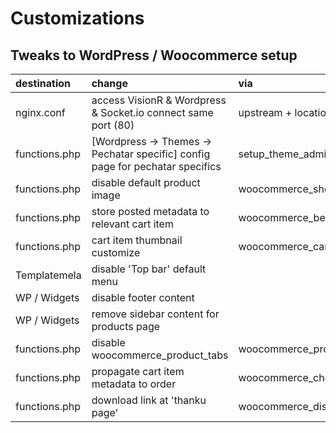 
# Customizations

## Tweaks to  WordPress / Woocommerce setup

| destination     | change     | via
| :-------------  | :------------- | :----
| nginx.conf      | access VisionR & Wordpress & Socket.io connect same port (80) | upstream + location config
| functions.php   | [Wordpress -> Themes -> Pechatar specific] config page for pechatar specifics | setup_theme_admin_menus
| functions.php   | disable default product image |  woocommerce_show_product_images
| functions.php   | store posted metadata to relevant cart item | woocommerce_before_add_to_cart_button
| functions.php   | cart item thumbnail customize | woocommerce_cart_item_thumbnail
| Templatemela    | disable 'Top bar' default menu
| WP / Widgets    | disable footer content
| WP / Widgets    | remove sidebar content for products page
| functions.php   | disable woocommerce_product_tabs | woocommerce_product_tabs
| functions.php   | propagate cart item metadata to order | woocommerce_checkout_create_order_line_item
| functions.php   | download link at 'thanku page' | woocommerce_display_item_meta
